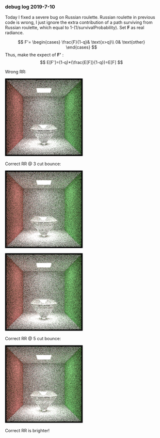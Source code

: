 ### debug log 2019-7-10

Today I fixed a severe bug on Russian roulette.
Russian roulette in previous code is wrong, I just ignore the extra contribution of a path surviving from Russian roulette, which equal to 1-(1/survivalProbability).
Set **F** as real radiance.

$$
F'=
\begin{cases}
\frac{F}{1-q}& \text{x>q}\\
0& \text{other}
\end{cases}
$$
Thus, make the expect of **F'** :
$$
E[F']=(1-q)*(\frac{E[F]}{1-q})=E[F]
$$

Wrong RR:

![](img/RR_wrong.png)

Correct RR @ 3 cut bounce:

![](img/RR_3.1.png)

![](img/RR_3.2.png)

Correct RR @ 5 cut bounce:

![](img/RR_5.png)

Correct RR is brighter!
